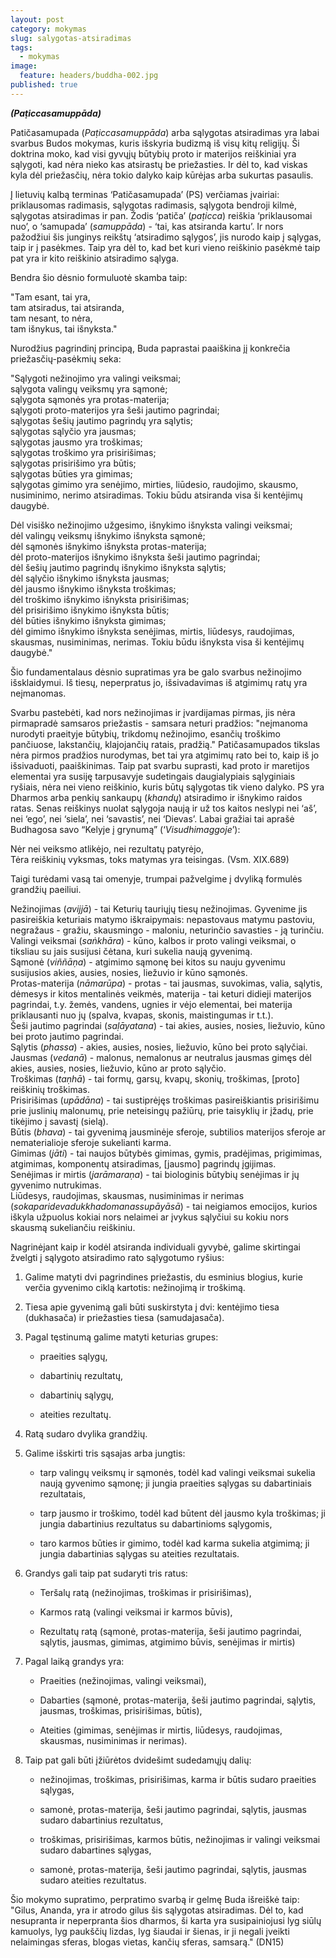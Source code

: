 ```yaml
---
layout: post
category: mokymas
slug: salygotas-atsiradimas
tags:
  - mokymas
image:
  feature: headers/buddha-002.jpg
published: true
---
```


***(Paṭiccasamuppāda)***

Patičasamupada (*Paṭiccasamuppāda*) arba sąlygotas atsiradimas yra labai svarbus Budos mokymas, kuris išskyria budizmą iš visų kitų religijų. Ši doktrina moko, kad visi gyvųjų būtybių proto ir materijos reiškiniai yra sąlygoti, kad nėra nieko kas atsirastų be priežasties. Ir dėl to, kad viskas kyla dėl priežasčių, nėra tokio dalyko kaip kūrėjas arba sukurtas pasaulis.

Į lietuvių kalbą terminas ‘Patičasamupada’ (PS) verčiamas įvairiai: priklausomas radimasis, sąlygotas radimasis, sąlygota bendroji kilmė, sąlygotas atsiradimas ir pan. Žodis ‘patiča’ (*paṭicca*) reiškia ‘priklausomai nuo’, o ‘samupada’ (*samuppāda*) - ‘tai, kas atsiranda kartu’. Ir nors pažodžiui šis junginys reikštų ‘atsiradimo sąlygos’, jis nurodo kaip į sąlygas, taip ir į pasėkmes. Taip yra dėl to, kad bet kuri vieno reiškinio pasėkmė taip pat yra ir kito reiškinio atsiradimo sąlyga.

Bendra šio dėsnio formuluotė skamba taip:

"Tam esant, tai yra,   
tam atsiradus, tai atsiranda,  
tam nesant, to nėra,   
tam išnykus, tai išnyksta."   

Nurodžius pagrindinį principą, Buda paprastai paaiškina jį konkrečia priežasčių-pasėkmių seka:

"Sąlygoti nežinojimo yra valingi veiksmai;  
sąlygota valingų veiksmų yra sąmonė;   
sąlygota sąmonės yra protas-materija;  
sąlygoti proto-materijos yra šeši jautimo pagrindai;  
sąlygotas šešių jautimo pagrindų yra sąlytis;  
sąlygotas sąlyčio yra jausmas;  
sąlygotas jausmo yra troškimas;  
sąlygotas troškimo yra prisirišimas;  
sąlygotas prisirišimo yra būtis;  
sąlygotas būties yra gimimas;  
sąlygotas gimimo yra senėjimo, mirties, liūdesio, raudojimo, skausmo, nusiminimo, nerimo atsiradimas. Tokiu būdu atsiranda visa ši kentėjimų daugybė.  
<!--break-->
Dėl visiško nežinojimo užgesimo, išnykimo išnyksta valingi veiksmai;  
dėl valingų veiksmų išnykimo išnyksta sąmonė;  
dėl sąmonės išnykimo išnyksta protas-materija;  
dėl proto-materijos išnykimo išnyksta šeši jautimo pagrindai;  
dėl šešių jautimo pagrindų išnykimo išnyksta sąlytis;  
dėl sąlyčio išnykimo išnyksta jausmas;  
dėl jausmo išnykimo išnyksta troškimas;  
dėl troškimo išnykimo išnyksta prisirišimas;  
dėl prisirišimo išnykimo išnyksta būtis;  
dėl būties išnykimo išnyksta gimimas;  
dėl gimimo išnykimo išnyksta senėjimas, mirtis, liūdesys, raudojimas, skausmas, nusiminimas, nerimas. Tokiu būdu išnyksta visa ši kentėjimų daugybė."  

Šio fundamentalaus dėsnio supratimas yra be galo svarbus nežinojimo išsklaidymui. Iš tiesų, neperpratus jo, išsivadavimas iš atgimimų ratų yra neįmanomas.

Svarbu pastebėti, kad nors nežinojimas ir įvardijamas pirmas, jis nėra pirmapradė samsaros priežastis - samsara neturi pradžios: "neįmanoma nurodyti praeityje būtybių, trikdomų nežinojimo, esančių troškimo pančiuose, lakstančių, klajojančių ratais, pradžią." Patičasamupados tikslas nėra pirmos pradžios nurodymas, bet tai yra atgimimų rato bei to, kaip iš jo išsivaduoti, paaiškinimas. Taip pat svarbu suprasti, kad proto ir maretijos elementai yra susiję tarpusavyje sudetingais daugialypiais sąlyginiais ryšiais, nėra nei vieno reiškinio, kuris būtų sąlygotas tik vieno dalyko. PS yra Dharmos arba penkių sankaupų (*khandų*) atsiradimo ir išnykimo raidos ratas. Senas reiškinys nuolat sąlygoja naują ir už tos kaitos neslypi nei ‘aš’, nei ‘ego’, nei ‘siela’, nei ‘savastis’, nei ‘Dievas’. Labai gražiai tai aprašė Budhagosa savo “Kelyje į grynumą” (‘*Visudhimaggoje*’):

Nėr nei veiksmo atlikėjo, nei rezultatų patyrėjo,  
Tėra reiškinių vyksmas, toks matymas yra teisingas. (Vsm. XIX.689)

Taigi turėdami vasą tai omenyje, trumpai pažvelgime į dvyliką formulės grandžių paeiliui.

Nežinojimas (*avijjā*) - tai Keturių tauriųjų tiesų nežinojimas. Gyvenime jis pasireiškia keturiais matymo iškraipymais: nepastovaus matymu pastoviu, negražaus - gražiu, skausmingo - maloniu, neturinčio savasties - ją turinčiu.  
Valingi veiksmai (*saṅkhāra*) - kūno, kalbos ir proto valingi veiksmai, o tiksliau su jais susijusi čėtana, kuri sukelia naują gyvenimą.  
Sąmonė (*viññāṇa*) - atgimimo sąmonę bei kitos su nauju gyvenimu susijusios akies, ausies, nosies, liežuvio ir kūno sąmonės.  
Protas-materija (*nāmarūpa*) - protas - tai jausmas, suvokimas, valia, sąlytis, dėmesys ir kitos mentalinės veikmės, materija - tai keturi didieji materijos pagrindai, t.y. žemės, vandens, ugnies ir vėjo elementai, bei materija priklausanti nuo jų (spalva, kvapas, skonis, maistingumas ir t.t.).  
Šeši jautimo pagrindai (*saḷāyatana*) - tai akies, ausies, nosies, liežuvio, kūno bei proto jautimo pagrindai.  
Sąlytis (*phassa*) - akies, ausies, nosies, liežuvio, kūno bei proto sąlyčiai.  
Jausmas (*vedanā*) - malonus, nemalonus ar neutralus jausmas gimęs dėl akies, ausies, nosies, liežuvio, kūno ar proto sąlyčio.  
Troškimas (*taṇhā*) - tai formų, garsų, kvapų, skonių, troškimas, [proto] reiškinių troškimas.  
Prisirišimas (*upādāna*) - tai sustiprėjęs troškimas pasireiškiantis prisirišimu prie juslinių malonumų, prie neteisingų pažiūrų, prie taisyklių ir įžadų, prie tikėjimo į savastį (sielą).  
Būtis (*bhava*) - tai gyvenimą jausminėje sferoje, subtilios materijos sferoje ar nematerialioje sferoje sukelianti karma.  
Gimimas (*jāti*) - tai naujos būtybės gimimas, gymis, pradėjimas, prigimimas, atgimimas, komponentų atsiradimas, [jausmo] pagrindų įgijimas.  
Senėjimas ir mirtis (*jarāmaraṇa*) - tai biologinis būtybių senėjimas ir jų gyvenimo nutrukimas.  
Liūdesys, raudojimas, skausmas, nusiminimas ir nerimas (*sokaparidevadukkhadomanassupāyāsā*) - tai neigiamos emocijos, kurios iškyla užpuolus kokiai nors nelaimei ar įvykus sąlyčiui su kokiu nors skausmą sukeliančiu reiškiniu.  

Nagrinėjant kaip ir kodėl atsiranda individuali gyvybė, galime skirtingai žvelgti į sąlygoto atsiradimo rato sąlygotumo ryšius:

1. Galime matyti dvi pagrindines priežastis, du esminius blogius, kurie verčia gyvenimo ciklą kartotis: nežinojimą ir troškimą.

2. Tiesa apie gyvenimą gali būti suskirstyta į dvi: kentėjimo tiesa (dukhasača) ir priežasties tiesa (samudajasača).

3. Pagal tęstinumą galime matyti keturias grupes:

    * praeities sąlygų,

    * dabartinių rezultatų,

    * dabartinių sąlygų,

    * ateities rezultatų.

4. Ratą sudaro dvylika grandžių.

5. Galime išskirti tris sąsajas arba jungtis:

    * tarp valingų veiksmų ir sąmonės, todėl kad valingi veiksmai sukelia naują gyvenimo sąmonę; ji jungia praeities sąlygas su dabartiniais rezultatais,

    * tarp jausmo ir troškimo, todėl kad būtent dėl jausmo kyla troškimas; ji jungia dabartinius rezultatus su dabartinioms sąlygomis,

    * taro karmos būties ir gimimo, todėl kad karma sukelia atgimimą; ji jungia dabartinias sąlygas su ateities rezultatais.  

6. Grandys gali taip pat sudaryti tris ratus:

    * Teršalų ratą (nežinojimas, troškimas ir prisirišimas),

    * Karmos ratą (valingi veiksmai ir karmos būvis),

    * Rezultatų ratą (sąmonė, protas-materija, šeši jautimo pagrindai, sąlytis, jausmas, gimimas, atgimimo būvis, senėjimas ir mirtis)

7. Pagal laiką grandys yra:

    * Praeities (nežinojimas, valingi veiksmai),

    * Dabarties (sąmonė, protas-materija, šeši jautimo pagrindai, sąlytis, jausmas, troškimas, prisirišimas, būtis),

    * Ateities (gimimas, senėjimas ir mirtis, liūdesys, raudojimas, skausmas, nusiminimas ir nerimas).

8. Taip pat gali būti įžiūrėtos dvidešimt sudedamųjų dalių:

    * nežinojimas, troškimas, prisirišimas, karma ir būtis sudaro praeities sąlygas,

    * samonė, protas-materija, šeši jautimo pagrindai, sąlytis, jausmas sudaro dabartinius rezultatus,

    * troškimas, prisirišimas, karmos būtis, nežinojimas ir valingi veiksmai sudaro dabartines sąlygas,

    * samonė, protas-materija, šeši jautimo pagrindai, sąlytis, jausmas sudaro ateities rezultatus.

Šio mokymo supratimo, perpratimo svarbą ir gelmę Buda išreiškė taip: "Gilus, Ananda, yra ir atrodo gilus šis sąlygotas atsiradimas. Dėl to, kad nesupranta ir neperpranta šios dharmos, ši karta yra susipainiojusi lyg siūlų kamuolys, lyg paukščių lizdas, lyg šiaudai ir šienas, ir ji negali įveikti nelaimingas sferas, blogas vietas, kančių sferas, samsarą." (DN15)
